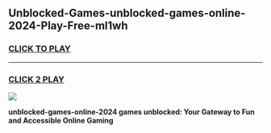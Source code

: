 
## Unblocked-Games-unblocked-games-online-2024-Play-Free-ml1wh
<h3>
<a href="https://premium76.site?title=unblocked-games-online-2024&ref=21A">CLICK TO PLAY</a></h3>
<hr>

<h3>
<a href="https://premium76.site?title=unblocked-games-online-2024&ref=21A">CLICK 2 PLAY</a>
  
</h3>

<a href="https://premium76.site?title=unblocked-games-online-2024&ref=21A"><img src="https://clearcache.store/games.png"></a>


**unblocked-games-online-2024 games unblocked: Your Gateway to Fun and Accessible Online Gaming**
